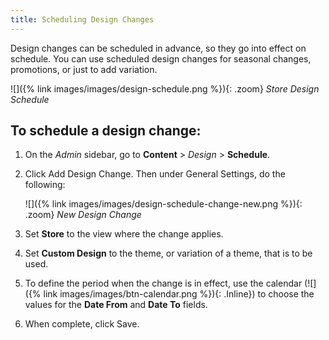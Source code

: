 ```yaml
---
title: Scheduling Design Changes
---
```


Design changes can be scheduled in advance, so they go into effect on schedule. You can use scheduled design changes for seasonal changes, promotions, or just to add variation.

![]({% link images/images/design-schedule.png %}){: .zoom}
_Store Design Schedule_

## To schedule a design change:

1. On the _Admin_ sidebar, go to **Content** > _Design_ > **Schedule**.

1. Click <span class="btn">Add Design Change</span>. Then under General Settings, do the following:

    ![]({% link images/images/design-schedule-change-new.png %}){: .zoom}
    _New Design Change_

1. Set **Store** to the view where the change applies.

1. Set **Custom Design** to the theme, or variation of a theme, that is to be used.

1. To define the period when the change is in effect, use the calendar (![]({% link images/images/btn-calendar.png %}){: .Inline}) to choose the values for the **Date From** and **Date To** fields.

1. When complete, click <span class="btn">Save</span>.
